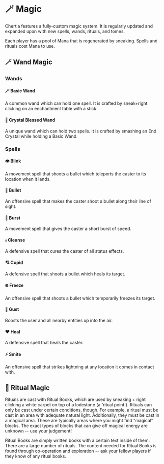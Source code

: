 # 🪄 Magic

Chertia features a fully-custom magic system. It is regularly updated and expanded upon with new spells, wands, rituals, and tomes.

Each player has a pool of Mana that is regenerated by sneaking. Spells and rituals cost Mana to use.

## 🪄 Wand Magic

### Wands

#### 🪄 Basic Wand

A common wand which can hold one spell. It is crafted by sneak+right clicking on an enchantment table with a stick.

#### 🔮 Crystal Blessed Wand

A unique wand which can hold two spells. It is crafted by smashing an End Crystal while holding a Basic Wand.

### Spells

#### 👁️ Blink

A movement spell that shoots a bullet which teleports the caster to its location when it lands.

#### 🎯 Bullet

An offensive spell that makes the caster shoot a bullet along their line of sight.

#### 💨 Burst

A movement spell that gives the caster a short burst of speed.

#### 💧 Cleanse

A defensive spell that cures the caster of all status effects.

#### 💘 Cupid

A defensive spell that shoots a bullet which heals its target.

#### ❄️ Freeze

An offensive spell that shoots a bullet which temporarily freezes its target.

#### 🦅 Gust

Boosts the user and all nearby entities up into the air.

#### ❤️ Heal

A defensive spell that heals the caster.

#### ⚡️ Smite

An offensive spell that strikes lightning at any location it comes in contact with.



## 📖 Ritual Magic

Rituals are cast with Ritual Books, which are used by sneaking + right clicking a white carpet on top of a lodestone (a 'ritual point'). Rituals can only be cast under certain conditions, though. For example, a ritual must be cast in an area with adequate natural light. Additionally, they must be cast in a magical area. These are typically areas where you might find "magical" blocks. The exact types of blocks that can give off magical energy are unknown -- use your judgement!

Ritual Books are simply written books with a certain text inside of them. There are a large number of rituals. The content needed for Ritual Books is found through co-operation and exploration -- ask your fellow players if they know of any ritual books.
